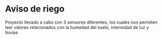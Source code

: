 # Aviso de riego
Proyecto llevado a cabo con 3 sensores diferentes, los cuales nos permiten leer valores relacionados con la humedad del suelo, intensidad de luz y lluvias
